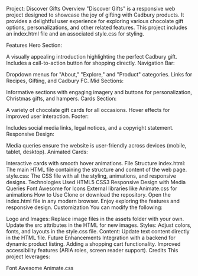 Project: Discover Gifts
Overview
"Discover Gifts" is a responsive web project designed to showcase the joy of gifting with Cadbury products. It provides a delightful user experience for exploring various chocolate gift options, personalizations, and other related features. This project includes an index.html file and an associated style.css for styling.

Features
Hero Section:

A visually appealing introduction highlighting the perfect Cadbury gift.
Includes a call-to-action button for shopping directly.
Navigation Bar:

Dropdown menus for "About," "Explore," and "Product" categories.
Links for Recipes, Gifting, and Cadbury FC.
Mid Sections:

Informative sections with engaging imagery and buttons for personalization, Christmas gifts, and hampers.
Cards Section:

A variety of chocolate gift cards for all occasions.
Hover effects for improved user interaction.
Footer:

Includes social media links, legal notices, and a copyright statement.
Responsive Design:

Media queries ensure the website is user-friendly across devices (mobile, tablet, desktop).
Animated Cards:

Interactive cards with smooth hover animations.
File Structure
index.html: The main HTML file containing the structure and content of the web page.
style.css: The CSS file with all the styling, animations, and responsive designs.
Technologies Used
HTML5
CSS3
Responsive Design with Media Queries
Font Awesome for Icons
External libraries like Animate.css for animations
How to Use
Clone or download the repository.
Open the index.html file in any modern browser.
Enjoy exploring the features and responsive design.
Customization
You can modify the following:

Logo and Images:
Replace image files in the assets folder with your own.
Update the src attributes in the HTML for new images.
Styles:
Adjust colors, fonts, and layouts in the style.css file.
Content:
Update text content directly in the HTML file.
Future Enhancements
Integration with a backend for dynamic product listing.
Adding a shopping cart functionality.
Improved accessibility features (ARIA roles, screen reader support).
Credits
This project leverages:

Font Awesome
Animate.css
